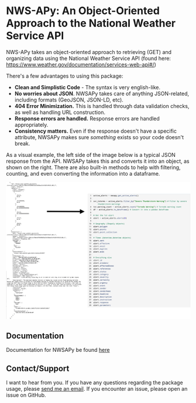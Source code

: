 # NWS-APy: An Object-Oriented Approach to the National Weather Service API

NWS-APy takes an object-oriented approach to retrieving (GET) and organizing data using the National Weather Service API (found here: https://www.weather.gov/documentation/services-web-api#/)

There's a few advantages to using this package:
- **Clean and Simplistic Code** - The syntax is very english-like.
- **No worries about JSON**. NWSAPy takes care of anything JSON-related, including formats (GeoJSON, JSON-LD, etc).
- **404 Error Minimization.** This is handled through data validation checks, as well as handling URL construction.
- **Response errors are handled.** Response errors are handled appropriately.
- **Consistency matters.** Even if the response doesn't have a specific attribute, NWSAPy makes sure *something* exists so your code doesn't break.

As a visual example, the left side of the image below is a typical JSON response from the API. NWSAPy takes this and converts it into an object, as shown on the right. There are also built-in methods to help with filtering, counting, and even converting the information into a dataframe.

![This is a test](./docs/_static/json_to_obj.png)

## Documentation

Documentation for NWSAPy be found [here](https://nwsapy.readthedocs.io/en/latest/index.html)

## Contact/Support

I want to hear from you. If you have any questions regarding the package usage, please [send me an email](mailto:brandonmolyneaux@tornadotalk.com). If you encounter an issue, please open an issue on GitHub.
